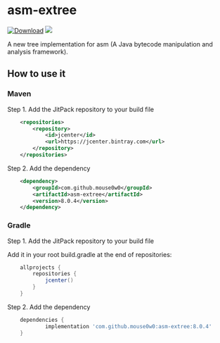 # asm-extree
[![Download](https://api.bintray.com/packages/mouse0w0/maven/asm-extree/images/download.svg)](https://bintray.com/mouse0w0/maven/asm-extree/_latestVersion) [![](https://jitpack.io/v/Mouse0w0/asm-extree.svg)](https://jitpack.io/#Mouse0w0/asm-extree)

A new tree implementation for asm (A Java bytecode manipulation and analysis framework).

## How to use it
### Maven
Step 1. Add the JitPack repository to your build file
```xml
	<repositories>
		<repository>
		    <id>jcenter</id>
		    <url>https://jcenter.bintray.com</url>
		</repository>
	</repositories>
```
Step 2. Add the dependency
```xml
	<dependency>
	    <groupId>com.github.mouse0w0</groupId>
	    <artifactId>asm-extree</artifactId>
	    <version>8.0.4</version>
	</dependency>
```
### Gradle
Step 1. Add the JitPack repository to your build file

Add it in your root build.gradle at the end of repositories:
```gradle
	allprojects {
		repositories {
			jcenter()
		}
	}
```
Step 2. Add the dependency
```gradle
	dependencies {
	        implementation 'com.github.mouse0w0:asm-extree:8.0.4'
	}
```
